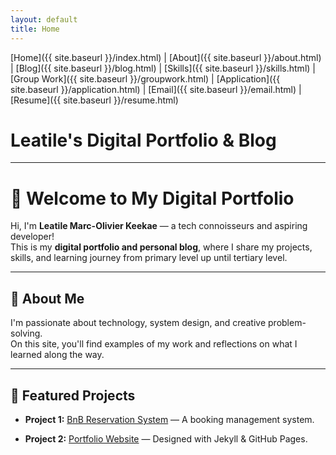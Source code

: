 ```yaml
---
layout: default
title: Home
---
```


[Home]({{ site.baseurl }}/index.html) |
[About]({{ site.baseurl }}/about.html) |
[Blog]({{ site.baseurl }}/blog.html) |
[Skills]({{ site.baseurl }}/skills.html) |
[Group Work]({{ site.baseurl }}/groupwork.html) |
[Application]({{ site.baseurl }}/application.html) |
[Email]({{ site.baseurl }}/email.html) |
[Resume]({{ site.baseurl }}/resume.html)


#  Leatile's Digital Portfolio & Blog

---
# 👋 Welcome to My Digital Portfolio

Hi, I'm **Leatile Marc-Olivier Keekae** — a tech connoisseurs and aspiring developer!  
This is my **digital portfolio and personal blog**, where I share my projects, skills, and learning journey from primary level up until tertiary level.

---

## 🧠 About Me
I'm passionate about technology, system design, and creative problem-solving.  
On this site, you'll find examples of my work and reflections on what I learned along the way.

---

## 💼 Featured Projects
- **Project 1:** [BnB Reservation System](#) — A booking management system.  
- **Project 2:** [Portfolio Website](#) — Designed with Jekyll & GitHub Pages.

  <script src="https://cdn.jsdelivr.net/npm/particles.js"></script>
<script>
particlesJS("particles-js", {
  "particles": {
    "number": {"value": 80},
    "size": {"value": 3},
    "move": {"speed": 1},
    "line_linked": {"enable": true, "color": "#00ffff"},
    "color": {"value": "#00ffff"}
  }
});
</script>














